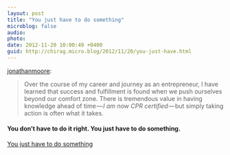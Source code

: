 ```yaml
---
layout: post
title: "You just have to do something"
microblog: false
audio: 
photo: 
date: 2012-11-20 10:00:49 +0400
guid: http://chirag.micro.blog/2012/11/20/you-just-have.html
---
```

<p><a href="http://jonathanmoore.com/post/35867424576/you-just-have-to-do-something" target="_blank">jonathanmoore</a>:</p>
<blockquote>Over the course of my career and journey as an entrepreneur, I have learned that success and fulfillment is found when we push ourselves beyond our comfort zone. There is tremendous value in having knowledge ahead of time — <em>I am now CPR certified</em> — but simply taking action is often what it takes.</blockquote>
<h4><strong>You don’t have to do it right. You just have to do something.</strong></h4>
<p><a href="http://jonathanmoore.com/post/35867424576/you-just-have-to-do-something" target="_blank">You just have to do something</a></p>
